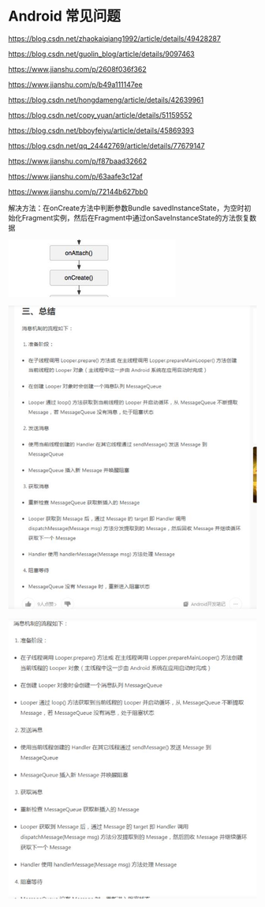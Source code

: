 # Android 常见问题

https://blog.csdn.net/zhaokaiqiang1992/article/details/49428287

https://blog.csdn.net/guolin_blog/article/details/9097463

https://www.jianshu.com/p/2608f036f362

https://www.jianshu.com/p/b49a111147ee

https://blog.csdn.net/hongdameng/article/details/42639961

https://blog.csdn.net/copy_yuan/article/details/51159552

https://blog.csdn.net/bboyfeiyu/article/details/45869393

https://blog.csdn.net/qq_24442769/article/details/77679147

https://www.jianshu.com/p/f87baad32662

https://www.jianshu.com/p/63aafe3c12af

https://www.jianshu.com/p/72144b627bb0

解决方法：在onCreate方法中判断参数Bundle savedInstanceState，为空时初始化Fragment实例，然后在Fragment中通过onSaveInstanceState的方法恢复数据

![](image/1.jpeg)

![](image/2.jpeg)

![](image/3.jpeg)